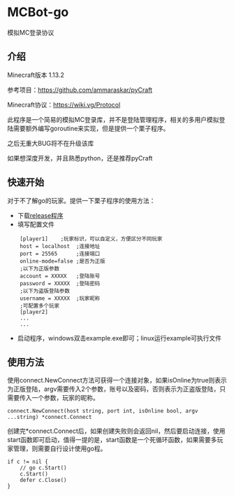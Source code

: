 # MCBot-go

模拟MC登录协议

## 介绍

Minecraft版本 1.13.2

参考项目：https://github.com/ammaraskar/pyCraft

Minecraft协议：https://wiki.vg/Protocol

此程序是一个简易的模拟MC登录库，并不是登陆管理程序，相关的多用户模拟登陆需要额外编写goroutine来实现，但是提供一个栗子程序。

之后无重大BUG将不在升级该库

如果想深度开发，并且熟悉python，还是推荐pyCraft


## 快速开始

对于不了解go的玩家。提供一下栗子程序的使用方法：

- 下载[release程序](https://github.com/TISUnion/MCBot-go/releases)
- 填写配置文件

```config
    [player1]    ;玩家标识，可以自定义，方便区分不同玩家
    host = localhost  ;连接地址
    port = 25565      ;连接端口
    online-mode=false ;是否为正版
    ;以下为正版参数
    account = XXXXX   ;登陆账号
    password = XXXXX  ;登陆密码
    ;以下为盗版登陆参数
    username = XXXXX  ;玩家昵称
    ;可配置多个玩家
    [player2]
    ...
    ...
```

- 启动程序，windows双击example.exe即可；linux运行example可执行文件

## 使用方法

使用connect.NewConnect方法可获得一个连接对象，如果isOnline为true则表示为正版登陆，argv需要传入2个参数，账号以及密码，否则表示为正盗版登陆，只需要传入一个参数，玩家的昵称。
``` golang
connect.NewConnect(host string, port int, isOnline bool, argv ...string) *connect.Connect
```
创建完*connect.Connect后，如果创建失败则会返回nil，然后要启动连接，使用start函数即可启动，值得一提的是，start函数是一个死循环函数，如果需要多玩家管理，则需要自行设计使用go程。
```golang
if c != nil {
    // go c.Start()  
    c.Start()
    defer c.Close()
}
```
